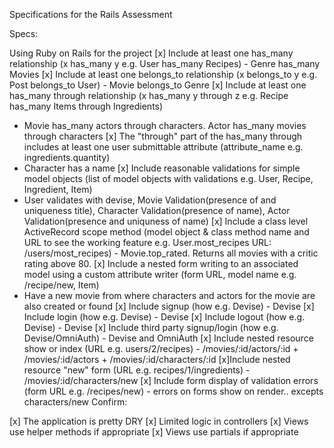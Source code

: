 Specifications for the Rails Assessment

Specs:

 Using Ruby on Rails for the project
 [x] Include at least one has_many relationship (x has_many y e.g. User has_many Recipes) - Genre has_many Movies
 [x] Include at least one belongs_to relationship (x belongs_to y e.g. Post belongs_to User) - Movie belongs_to Genre
 [x] Include at least one has_many through relationship (x has_many y through z e.g. Recipe has_many Items through Ingredients)
  - Movie has_many actors through characters. Actor has_many movies through characters
 [x] The "through" part of the has_many through includes at least one user submittable attribute (attribute_name e.g. ingredients.quantity)
  - Character has a name
 [x] Include reasonable validations for simple model objects (list of model objects with validations e.g. User, Recipe, Ingredient, Item)
  - User validates with devise, Movie Validation(presence of and uniqueness title), Character Validation(presence of name), Actor Validation(presence and uniquness of name)
 [x] Include a class level ActiveRecord scope method (model object & class method name and URL to see the working feature e.g. User.most_recipes URL: /users/most_recipes) - Movie.top_rated. Returns all movies with a critic rating above 80.
 [x] Include a nested form writing to an associated model using a custom attribute writer (form URL, model name e.g. /recipe/new, Item)
  - Have a new movie from where characters and actors for the movie are also created or found
 [x] Include signup (how e.g. Devise) - Devise
 [x] Include login (how e.g. Devise) - Devise
 [x] Include logout (how e.g. Devise) - Devise
 [x] Include third party signup/login (how e.g. Devise/OmniAuth) - Devise and OmniAuth
 [x] Include nested resource show or index (URL e.g. users/2/recipes) - /movies/:id/actors/:id + /movies/:id/actors + /movies/:id/characters/:id
 [x]Include nested resource "new" form (URL e.g. recipes/1/ingredients) - /movies/:id/characters/new
 [x] Include form display of validation errors (form URL e.g. /recipes/new) - errors on forms show on render.. excepts characters/new
Confirm:

 [x] The application is pretty DRY
 [x] Limited logic in controllers
 [x] Views use helper methods if appropriate
 [x] Views use partials if appropriate
